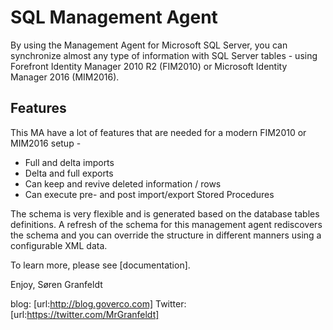 # SQL Management Agent
By using the Management Agent for Microsoft SQL Server, you can synchronize almost any type of information with SQL Server tables - using Forefront Identity Manager 2010 R2 (FIM2010) or Microsoft Identity Manager 2016 (MIM2016).

## Features
This MA have a lot of features that are needed for a modern FIM2010 or MIM2016 setup -
* Full and delta imports
* Delta and full exports
* Can keep and revive deleted information / rows
* Can execute pre- and post import/export Stored Procedures

The schema is very flexible and is generated based on the database tables definitions. A refresh of the schema for this management agent rediscovers the schema and you can override the structure in different manners using a configurable XML data.

To learn more, please see [documentation].

Enjoy,
Søren Granfeldt

blog: [url:http://blog.goverco.com]
Twitter: [url:https://twitter.com/MrGranfeldt]

